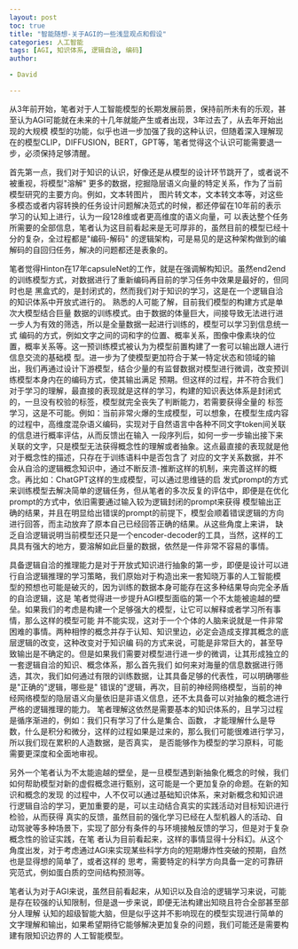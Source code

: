 ```yaml
---
layout: post
toc: true
title: "智能随想-关于AGI的一些浅显观点和假设"
categories: 人工智能
tags: [AGI, 知识体系, 逻辑自洽, 编码]
author:

- David

---
```


从3年前开始，笔者对于人工智能模型的长期发展前景，保持前所未有的乐观，甚至认为AGI可能就在未来的十几年就能产生或者出现，3年过去了，从去年开始出现的大规模
模型的功能，似乎也进一步加强了我的这种认识，但随着深入理解现在的模型CLIP，DIFFUSION，BERT，GPT等，笔者觉得这个认识可能需要退一步，必须保持足够清醒。

首先第一点，我们对于知识的认识，好像还是从模型的设计环节跳开了，或者说不被重视，将模型"溶解"
更多的数据，挖掘隐层语义向量的特定关系，作为了当前模型研究的主要方向。例如，文本转图片，
图片转文本，文本转文本等，对这些多模态或者内容转换的任务设计问题解决范式的时候，都还停留在10年前的表示学习的认知上进行，认为一段128维或者更高维度的语义向量，可
以表达整个任务所需要的全部信息，笔者认为这目前看起来是无可厚非的，虽然目前的模型已经十分的复杂，全过程都是"编码-解码"
的逻辑架构，可是易见的是这种架构做到的编解码的自回归任务，解决的问题都还是表象的。

笔者觉得Hinton在17年capsuleNet的工作，就是在强调解构知识。虽然end2end的训练模型方式，对数据进行了重新编码再目前的学习任务中效果是最好的，但同时也是
黑盒式的，是封闭式的，然而我们对于知识的学习，这是在一个逻辑自洽的知识体系中开放式进行的。 熟悉的人可能了解，目前我们模型的构建方式是单次大模型结合巨量
数据的训练模式。由于数据的体量巨大，间接导致无法进行进一步人为有效的筛选，所以是全量数据一起进行训练的，模型可以学习到信息统一式
编码的方式，例如文字之间的词和字的位置、概率关系，图像中像素块的位置，概率关系等。这一预训练模式被认为为模型前置构建了一套可以输出跟人进行信息交流的基础模
型。进一步为了使模型更加符合于某一特定状态和领域的输出，我们再通过设计下游模型，结合少量的有监督数据对模型进行微调，改变预训练模型本身内在的编码方式，使其输出满足
预期。但这样的过程，并不符合我们对于学习的理解，最直接的表现就是这样的学习，构建的知识表达体系是封闭式的，一旦没有校验的标签，模型就完全丧失了判断能力，若需要获得全量的
标签学习，这是不可能。例如：当前非常火爆的生成模型，可以想象，在模型生成内容的过程中，高维度混杂语义编码，实现对于自然语言中各种不同文字token间关联的信息进行概率评估，从而反馈出在输入
一段序列后，如何一步一步输出接下来关联的文字，只是模型无法获得概念性的理解或者抽象。这点最直接的表现就是他对于概念性的描述，只存在于训练语料中是否包含了
对应的文字关系数据，并不会从自洽的逻辑概念知识中，通过不断反溃-推断这样的机制，来完善这样的概念。再比如：ChatGPT这样的生成模型，可以通过思维链的启
发式prompt的方式来训练模型去解决简单的逻辑任务，但从笔者的多次反复的评估中，即便是在优化prompt的方式中，依旧需要通过输入较为逻辑封闭的prompt来获得
模型输出正确的结果，并且在明显给出错误的prompt的前提下，模型会顺着错误逻辑的方向进行回答，而主动放弃了原本自己已经回答正确的结果。从这些角度上来讲，
缺乏自洽逻辑说明当前模型还只是一个encoder-decoder的工具，当然，这样的工具具有强大的地方，要溶解如此巨量的数据，依然是一件非常不容易的事情。

具备逻辑自洽的推理能力是对于开放式知识进行抽象的第一步，即便是设计可以进行自洽逻辑推理的学习策略，我们原始对于构造出来一套知晓万事的人工智能模
型的预想也可能是破灭的，因为训练的数据本身可能存在这多种结果导向完全矛盾的自洽逻辑，这是
笔者觉得进一步提升AGI模型面临的第一个不太能被逾越的壁垒。如果我们的考虑是构建一个足够强大的模型，让它可以解释或者学习所有事情，那么这样的模型可能
并不能实现，这对于一个个体的人脑来说就是一件非常困难的事情。两种相悖的概念并存于认知、知识里边，必定会造成支撑其概念的底层逻辑的改变，这种改变对于知识编
码的方式来说，可能是非常巨大的，甚至导致输出是不确定的。但是如果我们需要对模型进行进一步的微调，让其形成独立的一套逻辑自洽的知识、概念体系，那么首先我们
如何来对海量的信息数据进行筛选，其次，我们如何通过有限的训练数据，让其具备足够的代表性，可以明确哪些是"正确的"逻辑，哪些是"
错误的"逻辑，再次，目前的神经网络模型，当前的神经网络模型的隐层语义向量依旧是非语义信息，还不太具备可以对抽象的概念进行严格的逻辑推理的能力。
笔者理解这依然是需要基本的知识体系的，且学习过程是循序渐进的，例如：我们只有学习了什么是集合、函数，
才能理解什么是导数，什么是积分和微分，这样的过程如果是过来的，那么我们可能很难进行学习，所以我们现在累积的人造数据，是否真实，
是否能够作为模型的学习原料，可能需要更深度和全面地审视。

另外一个笔者认为不太能逾越的壁垒，是一旦模型遇到新抽象化概念的时候，我们如何帮助模型对新的虚假概念进行甄别，这可能是一个更加复杂的命题。在新的知识和概念的发现
的过程中，人不仅可以通过基础知识体系，来对新概念和知识进行逻辑自洽的学习，更加重要的是，可以主动结合真实的实践活动对目标知识进行检验，从而获得
真实的反馈，虽然目前的强化学习已经在人型机器人的活动、自动驾驶等多种场景下，实现了部分有条件的与环境接触反馈的学习，但是对于复杂概念性的验证实践，在笔
者认为目前看起来，这样的事情显得十分科幻。从这个角度出发，对于考虑通过AGI来实现某些科学方向的短期爆炸性突破的预期，自然也是显得想的简单了，或者这样的
思考，需要特定的科学方向具备一定的可靠研究范式，例如蛋白质的空间结构预测等。

笔者认为对于AGI来说，虽然目前看起来，从知识以及自洽的逻辑学习来说，可能是存在较强的认知限制，但是退一步来说，即便无法构建出知晓且符合全部甚至部分人理解
认知的超级智能大脑，但是似乎这并不影响现在的模型实现进行简单的文字理解和输出，如果希望期待它能够解决更加复杂的问题，我们可能还是需要构建有限知识边界的
人工智能模型。

